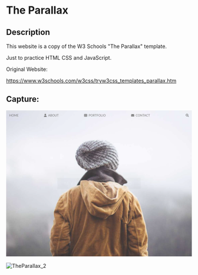 # The Parallax

## Description
This website is a copy of the W3 Schools "The Parallax" template.

Just to practice HTML CSS and JavaScript.

Original Website:

https://www.w3schools.com/w3css/tryw3css_templates_parallax.htm

## Capture:

![TheParallax_1](https://github.com/Bernardo59/TheParallax/blob/main/assets/git/parallax_1.png?raw=true) 

![TheParallax_2](https://github.com/Bernardo59/TheParallax/blob/main/assets/git/parallax_2.png?raw=true) 